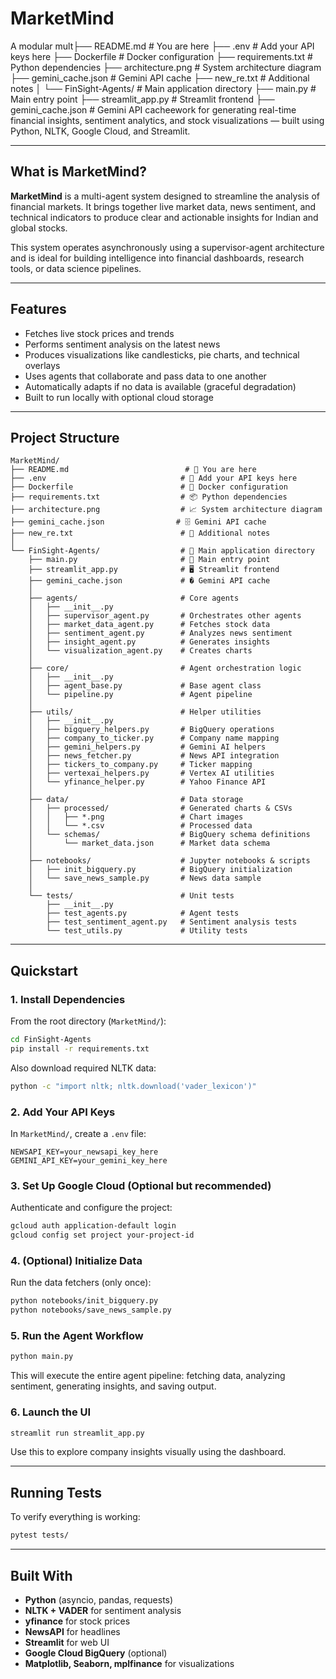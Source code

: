 # MarketMind
A modular mult├── README.md                          # You are here
├── .env                              # Add your API keys here
├── Dockerfile                        # Docker configuration
├── requirements.txt                  # Python dependencies
├── architecture.png                  # System architecture diagram
├── gemini_cache.json                # Gemini API cache
├── new_re.txt                        # Additional notes
│
└── FinSight-Agents/                  # Main application directory
    ├── main.py                       # Main entry point
    ├── streamlit_app.py              # Streamlit frontend
    ├── gemini_cache.json             # Gemini API cacheework for generating real-time financial insights, sentiment analytics, and stock visualizations — built using Python, NLTK, Google Cloud, and Streamlit.

---

## What is MarketMind?

**MarketMind** is a multi-agent system designed to streamline the analysis of financial markets. It brings together live market data, news sentiment, and technical indicators to produce clear and actionable insights for Indian and global stocks.

This system operates asynchronously using a supervisor-agent architecture and is ideal for building intelligence into financial dashboards, research tools, or data science pipelines.

---

## Features

- Fetches live stock prices and trends
- Performs sentiment analysis on the latest news
- Produces visualizations like candlesticks, pie charts, and technical overlays
- Uses agents that collaborate and pass data to one another
- Automatically adapts if no data is available (graceful degradation)
- Built to run locally with optional cloud storage

---

## Project Structure

```
MarketMind/
├── README.md                          # 🔹 You are here
├── .env                              # 🔐 Add your API keys here
├── Dockerfile                        # 🐳 Docker configuration
├── requirements.txt                  # 📦 Python dependencies
├── architecture.png                  # 📈 System architecture diagram
├── gemini_cache.json                # 🗄️ Gemini API cache
├── new_re.txt                        # 📄 Additional notes
│
└── FinSight-Agents/                  # 🤖 Main application directory
    ├── main.py                       # 🚀 Main entry point
    ├── streamlit_app.py              # 🖥️ Streamlit frontend
    ├── gemini_cache.json             # �️ Gemini API cache
    │
    ├── agents/                       # Core agents
    │   ├── __init__.py
    │   ├── supervisor_agent.py       # Orchestrates other agents
    │   ├── market_data_agent.py      # Fetches stock data
    │   ├── sentiment_agent.py        # Analyzes news sentiment
    │   ├── insight_agent.py          # Generates insights
    │   └── visualization_agent.py    # Creates charts
    │
    ├── core/                         # Agent orchestration logic
    │   ├── __init__.py
    │   ├── agent_base.py             # Base agent class
    │   └── pipeline.py               # Agent pipeline
    │
    ├── utils/                        # Helper utilities
    │   ├── __init__.py
    │   ├── bigquery_helpers.py       # BigQuery operations
    │   ├── company_to_ticker.py      # Company name mapping
    │   ├── gemini_helpers.py         # Gemini AI helpers
    │   ├── news_fetcher.py           # News API integration
    │   ├── tickers_to_company.py     # Ticker mapping
    │   ├── vertexai_helpers.py       # Vertex AI utilities
    │   └── yfinance_helper.py        # Yahoo Finance API
    │
    ├── data/                         # Data storage
    │   ├── processed/                # Generated charts & CSVs
    │   │   ├── *.png                 # Chart images
    │   │   └── *.csv                 # Processed data
    │   └── schemas/                  # BigQuery schema definitions
    │       └── market_data.json      # Market data schema
    │
    ├── notebooks/                    # Jupyter notebooks & scripts
    │   ├── init_bigquery.py          # BigQuery initialization
    │   └── save_news_sample.py       # News data sample
    │
    └── tests/                        # Unit tests
        ├── __init__.py
        ├── test_agents.py            # Agent tests
        ├── test_sentiment_agent.py   # Sentiment analysis tests
        └── test_utils.py             # Utility tests
```

---

## Quickstart

### 1. Install Dependencies

From the root directory (`MarketMind/`):

```bash
cd FinSight-Agents
pip install -r requirements.txt
```

Also download required NLTK data:

```bash
python -c "import nltk; nltk.download('vader_lexicon')"
```

### 2. Add Your API Keys

In `MarketMind/`, create a `.env` file:

```env
NEWSAPI_KEY=your_newsapi_key_here
GEMINI_API_KEY=your_gemini_key_here
```

### 3. Set Up Google Cloud (Optional but recommended)

Authenticate and configure the project:

```bash
gcloud auth application-default login
gcloud config set project your-project-id
```

### 4. (Optional) Initialize Data

Run the data fetchers (only once):

```bash
python notebooks/init_bigquery.py
python notebooks/save_news_sample.py
```

### 5. Run the Agent Workflow

```bash
python main.py
```

This will execute the entire agent pipeline: fetching data, analyzing sentiment, generating insights, and saving output.

### 6. Launch the UI

```bash
streamlit run streamlit_app.py
```

Use this to explore company insights visually using the dashboard.

---

## Running Tests

To verify everything is working:

```bash
pytest tests/
```

---

## Built With

- **Python** (asyncio, pandas, requests)
- **NLTK + VADER** for sentiment analysis
- **yfinance** for stock prices
- **NewsAPI** for headlines
- **Streamlit** for web UI
- **Google Cloud BigQuery** (optional)
- **Matplotlib, Seaborn, mplfinance** for visualizations